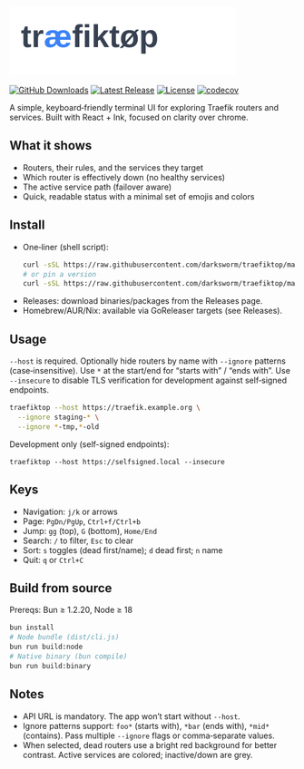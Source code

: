 <div>
<picture>
  <source media="(prefers-color-scheme: dark)" srcset="assets/logo-light.svg">
  <source media="(prefers-color-scheme: light)" srcset="assets/logo-light.svg">
  <img alt="traefiktop" src="assets/logo-light.svg">
</picture>

[![GitHub Downloads](https://img.shields.io/github/downloads/darksworm/traefiktop/total?style=flat-square&label=github+downloads)](https://github.com/darksworm/traefiktop/releases/latest)
[![Latest Release](https://img.shields.io/github/v/release/darksworm/traefiktop?style=flat-square)](https://github.com/darksworm/traefiktop/releases/latest)
[![License](https://img.shields.io/github/license/darksworm/traefiktop?style=flat-square)](./LICENSE)
[![codecov](https://img.shields.io/codecov/c/github/darksworm/traefiktop?style=flat-square)](https://codecov.io/github/darksworm/traefiktop)
</div>

A simple, keyboard‑friendly terminal UI for exploring Traefik routers and services. Built with React + Ink, focused on clarity over chrome.

## What it shows
- Routers, their rules, and the services they target
- Which router is effectively down (no healthy services)
- The active service path (failover aware)
- Quick, readable status with a minimal set of emojis and colors

## Install
- One‑liner (shell script):
  ```bash
  curl -sSL https://raw.githubusercontent.com/darksworm/traefiktop/main/install.sh | sh
  # or pin a version
  curl -sSL https://raw.githubusercontent.com/darksworm/traefiktop/main/install.sh | sh -s -- v0.1.0
  ```
- Releases: download binaries/packages from the Releases page.
- Homebrew/AUR/Nix: available via GoReleaser targets (see Releases). 

## Usage
`--host` is required. Optionally hide routers by name with `--ignore` patterns (case‑insensitive). Use `*` at the start/end for “starts with” / “ends with”. Use `--insecure` to disable TLS verification for development against self‑signed endpoints.

```bash
traefiktop --host https://traefik.example.org \
  --ignore staging-* \
  --ignore *-tmp,*-old
```

Development only (self-signed endpoints):

```
traefiktop --host https://selfsigned.local --insecure
```

## Keys
- Navigation: `j/k` or arrows
- Page: `PgDn/PgUp`, `Ctrl+f/Ctrl+b`
- Jump: `gg` (top), `G` (bottom), `Home/End`
- Search: `/` to filter, `Esc` to clear
- Sort: `s` toggles (dead first/name); `d` dead first; `n` name
- Quit: `q` or `Ctrl+C`

## Build from source
Prereqs: Bun ≥ 1.2.20, Node ≥ 18

```bash
bun install
# Node bundle (dist/cli.js)
bun run build:node
# Native binary (bun compile)
bun run build:binary
```

## Notes
- API URL is mandatory. The app won’t start without `--host`.
- Ignore patterns support: `foo*` (starts with), `*bar` (ends with), `*mid*` (contains). Pass multiple `--ignore` flags or comma‑separate values.
- When selected, dead routers use a bright red background for better contrast. Active services are colored; inactive/down are grey.
